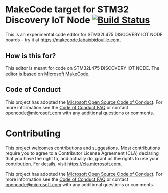 # MakeCode target for STM32 Discovery IoT Node [![Build Status](https://travis-ci.org/LabAixBidouille-STM32/pxt-stm32-iot-node.svg?branch=master)](https://travis-ci.org/LabAixBidouille-STM32/pxt-stm32-iot-node)

This is an experimental code editor for STM32L475 DISCOVERY IOT NODE boards - try it at https://makecode.labaixbidouille.com.

## How is this for?

This editor is meant for code on STM32L475 DISCOVERY IOT NODE. The editor is based on [Microsoft MakeCode](https://makecode.com).

## Code of Conduct

This project has adopted the [Microsoft Open Source Code of Conduct](https://opensource.microsoft.com/codeofconduct/). For more information see the [Code of Conduct FAQ](https://opensource.microsoft.com/codeofconduct/faq/) or contact [opencode@microsoft.com](mailto:opencode@microsoft.com) with any additional questions or comments.

# Contributing

This project welcomes contributions and suggestions.  Most contributions require you to agree to a
Contributor License Agreement (CLA) declaring that you have the right to, and actually do, grant us
the rights to use your contribution. For details, visit https://cla.microsoft.com.

This project has adopted the [Microsoft Open Source Code of Conduct](https://opensource.microsoft.com/codeofconduct/).
For more information see the [Code of Conduct FAQ](https://opensource.microsoft.com/codeofconduct/faq/) or
contact [opencode@microsoft.com](mailto:opencode@microsoft.com) with any additional questions or comments.
